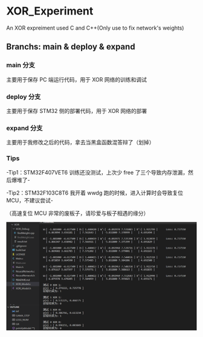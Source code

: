 # XOR_Experiment
An XOR expreiment used C and C++(Only use to fix network's weights)

## Branchs: main & deploy & expand

### main 分支
主要用于保存 PC 端运行代码，用于 XOR 网络的训练和调试

### deploy 分支
主要用于保存 STM32 侧的部署代码，用于 XOR 网络的部署

### expand 分支
主要用于我修改之后的代码，拿去当黑盒函数混答辩了（划掉）

### Tips
-Tip1：STM32F407VET6 训练还没测试，上次少 free 了三个导致内存泄漏，然后爆堆了-

-Tip2：STM32F103C8T6 我开着 wwdg 跑的时候，进入计算时会导致复位 MCU，不建议尝试-

（高速复位 MCU 非常的废板子，请珍爱与板子相遇的缘分）

![image](https://github.com/hhhhc-da/XOR_Experiment/blob/main/vs.png)
